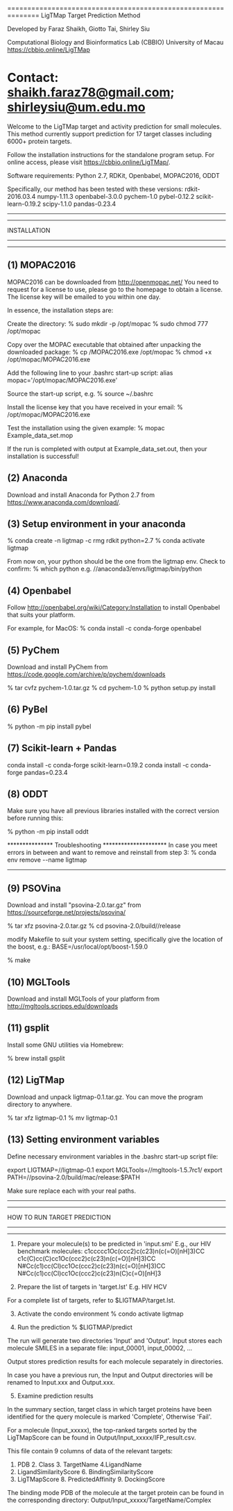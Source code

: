 ==============================================================
LigTMap Target Prediction Method

Developed by
Faraz Shaikh, Giotto Tai, Shirley Siu

Computational Biology and Bioinformatics Lab (CBBIO)
University of Macau
https://cbbio.online/LigTMap

Contact: shaikh.faraz78@gmail.com; shirleysiu@um.edu.mo
==============================================================

Welcome to the LigTMap target and activity prediction for
small molecules. This method currently support prediction for 
17 target classes including 6000+ protein targets.

Follow the installation instructions for the standalone program setup.
For online access, please visit https://cbbio.online/LigTMap/.

Software requirements:
Python 2.7, RDKit, Openbabel, MOPAC2016, ODDT

Specifically, our method has been tested with these versions:
rdkit-2016.03.4
numpy-1.11.3
openbabel-3.0.0
pychem-1.0
pybel-0.12.2
scikit-learn-0.19.2
scipy-1.1.0
pandas-0.23.4

**************************************************************
**************************************************************
INSTALLATION
**************************************************************
**************************************************************

(1) MOPAC2016 
---------------
MOPAC2016 can be downloaded from http://openmopac.net/
You need to request for a license to use, please go to the homepage
to obtain a license. The license key will be emailed to you within
one day.

In essence, the installation steps are:

Create the directory:
  % sudo mkdir -p /opt/mopac
  % sudo chmod 777 /opt/mopac
  
Copy over the MOPAC executable that obtained after unpacking the
downloaded package:
  % cp <somewhere>/MOPAC2016.exe /opt/mopac
  % chmod +x /opt/mopac/MOPAC2016.exe

Add the following line to your .bashrc start-up script:
  alias mopac='/opt/mopac/MOPAC2016.exe'

Source the start-up script, e.g.
  % source ~/.bashrc
  
Install the license key that you have received in your email:
  % /opt/mopac/MOPAC2016.exe <license-key>

Test the installation using the given example:
  % mopac Example_data_set.mop

If the run is completed with output at Example_data_set.out,
then your installation is successful!


(2) Anaconda 
-------------
Download and install Anaconda for Python 2.7 from
https://www.anaconda.com/download/.


(3) Setup environment in your anaconda
--------------------------------------
% conda create -n ligtmap -c rmg rdkit python=2.7 
% conda activate ligtmap

From now on, your python should be the one from the ligtmap env.
Check to confirm:
% which python
e.g. /<path>/anaconda3/envs/ligtmap/bin/python


(4) Openbabel
---------------
Follow http://openbabel.org/wiki/Category:Installation
to install Openbabel that suits your platform.

For example, for MacOS:
% conda install -c conda-forge openbabel  


(5) PyChem
----------------
Download and install PyChem from
https://code.google.com/archive/p/pychem/downloads

% tar cvfz pychem-1.0.tar.gz
% cd pychem-1.0
% python setup.py install


(6) PyBel
----------------
% python -m pip install pybel


(7) Scikit-learn + Pandas
------------------------------------------------
conda install -c conda-forge scikit-learn=0.19.2
conda install -c conda-forge pandas=0.23.4 


(8) ODDT
---------------------------------
Make sure you have all previous libraries installed with the
correct version before running this:

% python -m pip install oddt


*************** Troubleshooting *********************
In case you meet errors in between and want to remove
and reinstall from step 3:
% conda env remove --name ligtmap
*****************************************************


(9) PSOVina
-----------------------
Download and install "psovina-2.0.tar.gz" from
https://sourceforge.net/projects/psovina/

% tar xfz psovina-2.0.tar.gz
% cd psovina-2.0/build/<your-platform>/release

modify Makefile to suit your system setting, specifically
give the location of the boost, e.g.:
BASE=/usr/local/opt/boost-1.59.0

% make


(10) MGLTools
-----------------------
Download and install MGLTools of your platform from
http://mgltools.scripps.edu/downloads


(11) gsplit
------------------------
Install some GNU utilities via Homebrew:

% brew install gsplit



(12) LigTMap 
-----------------------------------------------
Download and unpack ligtmap-0.1.tar.gz. You can move the 
program directory to anywhere.

% tar xfz ligtmap-0.1
% mv ligtmap-0.1 <your-installed-path>


(13) Setting environment variables
-----------------------------------------------
Define necessary environment variables in the .bashrc 
start-up script file:

export LIGTMAP=/<your-installed-path>/ligtmap-0.1
export MGLTools=/<your-installed-path>/mgltools-1.5.7rc1/
export PATH=/<your-installed-path>/psovina-2.0/build/mac/release:$PATH

Make sure replace each <your-installed-path> with your real paths.


**************************************************************
**************************************************************
HOW TO RUN TARGET PREDICTION
**************************************************************
**************************************************************
1. Prepare your molecule(s) to be predicted in 'input.smi'
E.g., our HIV benchmark molecules:
c1ccccc1Oc(ccc2)c(c23)n(c(=O)[nH]3)CC
c1c(C)cc(C)cc1Oc(ccc2)c(c23)n(c(=O)[nH]3)CC
N#Cc(c1)cc(Cl)cc1Oc(ccc2)c(c23)n(c(=O)[nH]3)CC
N#Cc(c1)cc(Cl)cc1Oc(ccc2)c(c23)n(C)c(=O)[nH]3
 
2. Prepare the list of targets in 'target.lst'
E.g.
HIV
HCV

For a complete list of targets, refer to $LIGTMAP/target.lst.

3. Activate the condo environment
% condo activate ligtmap 

4. Run the prediction
% $LIGTMAP/predict

The run will generate two directories 'Input' and 'Output'.
Input stores each molecule SMILES in a separate file: 
   input_00001, input_00002, ...

Output stores prediction results for each molecule separately
in directories. 

In case you have a previous run, the Input and Output directories
will be renamed to Input.xxx and Output.xxx.

5. Examine prediction results

In the summary section, target class in which target proteins 
have been identified for the query molecule is marked 'Complete',
Otherwise 'Fail'.

For a molecule (Input_xxxxx), the top-ranked targets sorted by 
the LigTMapScore can be found in Output/Input_xxxxx/IFP_result.csv.

This file contain 9 columns of data of the relevant targets:
   1. PDB   2. Class   3. TargetName   4.LigandName 
   5. LigandSimilarityScore 6. BindingSimilarityScore 
   7. LigTMapScore  8. PredictedAffinity 9. DockingScore

The binding mode PDB of the molecule at the target protein can be 
found in the corresponding directory:
Output/Input_xxxxx/TargetName/Complex 

